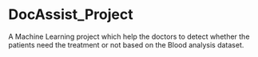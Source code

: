 # DocAssist_Project
A Machine Learning project which help the doctors to detect whether the patients need the treatment or not based on the Blood analysis dataset.
